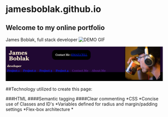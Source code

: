 # jamesboblak.github.io
## Welcome to my online portfolio
James Boblak, full stack developer
![DEMO GIF](./images/James-Boblak-Bio_gif.gif)
<!-- image -->
![James Boblak, full stack developer](./images/JamesBoblak_header.png)

##Technology utilized to create this page:

###HTML
    ####Semantic tagging
    ####Clear commenting
*CSS
    *Concise use of Classes and ID's
    *Variables defined for radius and margin/padding settings
    *Flex-box architecture
    *